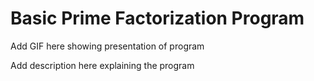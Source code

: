 # Basic Prime Factorization Program

Add GIF here showing presentation of program

Add description here explaining the program
